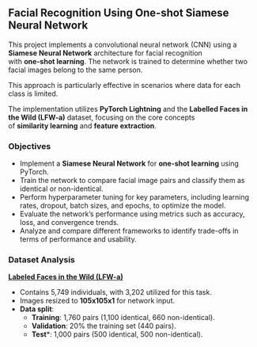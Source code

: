 ## Facial Recognition Using One-shot Siamese Neural Network

This project implements a convolutional neural network (CNN) using a **Siamese Neural Network** architecture for facial recognition  
with **one-shot learning**. The network is trained to determine whether two facial images belong to the same person.  

This approach is particularly effective in scenarios where data for each class is limited.  

The implementation utilizes **PyTorch Lightning** and the **Labelled Faces in the Wild (LFW-a)** dataset, focusing on the core concepts  
of **similarity learning** and **feature extraction**.  



### **Objectives**

- Implement a **Siamese Neural Network** for **one-shot learning** using PyTorch.
- Train the network to compare facial image pairs and classify them as identical or non-identical.
- Perform hyperparameter tuning for key parameters, including learning rates, dropout, batch sizes, and epochs, to optimize the model.
- Evaluate the network’s performance using metrics such as accuracy, loss, and convergence trends.
- Analyze and compare different frameworks to identify trade-offs in terms of performance and usability.



### **Dataset Analysis**

**[Labeled Faces in the Wild (LFW-a)](https://vis-www.cs.umass.edu/lfw/index.html)**
  - Contains 5,749 individuals, with 3,202 utilized for this task.
  - Images resized to **105x105x1** for network input.
  - **Data split**:
    - **Training**: 1,760 pairs (1,100 identical, 660 non-identical).
    - **Validation**: 20% the training set (440 pairs).
    - **Test***: 1,000 pairs (500 identical, 500 non-identical).
   




